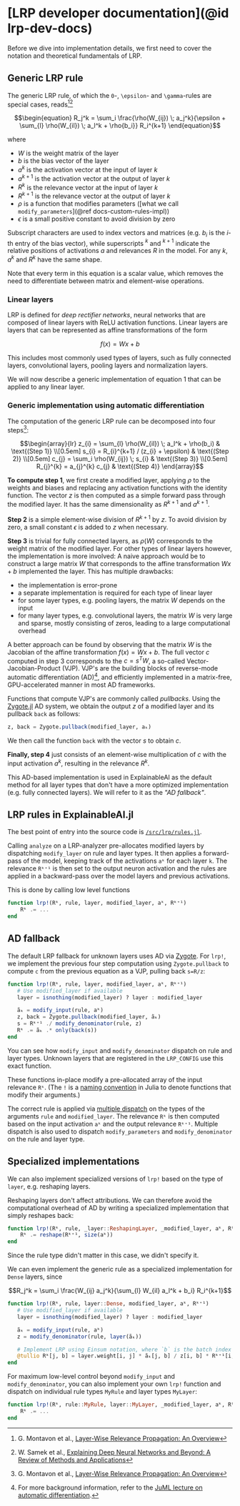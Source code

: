 # [LRP developer documentation](@id lrp-dev-docs)
Before we dive into implementation details, 
we first need to cover the notation and theoretical fundamentals of LRP.

## Generic LRP rule
The generic LRP rule, of which the ``0``-, ``\epsilon``- and ``\gamma``-rules are special cases, reads[^1][^2]

```math
\begin{equation}
R_j^k = \sum_i \frac{\rho(W_{ij}) \; a_j^k}{\epsilon + \sum_{l} \rho(W_{il}) \; a_l^k + \rho{b_i}} R_i^{k+1}
\end{equation}
```

where 
*  $W$ is the weight matrix of the layer
*  $b$ is the bias vector of the layer
*  $a^k$ is the activation vector at the input of layer $k$
*  $a^{k+1}$ is the activation vector at the output of layer $k$
*  $R^k$ is the relevance vector at the input of layer $k$
*  $R^{k+1}$ is the relevance vector at the output of layer $k$
*  $\rho$ is a function that modifies parameters ([what we call `modify_parameters`](@ref docs-custom-rules-impl))
*  $\epsilon$ is a small positive constant to avoid division by zero


Subscript characters are used to index vectors and matrices 
(e.g. $b_i$ is the $i$-th entry of the bias vector), 
while superscripts $^k$ and $^{k+1}$ indicate the relative positions of activations $a$ and relevances $R$ in the model.
For any $k$, $a^k$ and $R^k$ have the same shape. 

Note that every term in this equation is a scalar value,
which removes the need to differentiate between matrix and element-wise operations.

### Linear layers
LRP is defined for *deep rectifier networks*,
neural networks that are composed of linear layers with ReLU activation functions.
Linear layers are layers that can be represented as affine transformations of the form 

```math
\begin{equation}
f(x) = Wx + b
\end{equation}
```

This includes most commonly used types of layers, such as fully connected layers, 
convolutional layers, pooling layers and normalization layers.

We will now describe a generic implementation of equation 1 
that can be applied to any linear layer.

###  Generic implementation using automatic differentiation
The computation of the generic LRP rule can be decomposed into four steps[^1]:
```math
\begin{array}{lr}
z_{i} = \sum_{l} \rho(W_{il}) \; a_l^k + \rho(b_i) & \text{(Step 1)} \\[0.5em]
s_{i} = R_{i}^{k+1} / (z_{i} + \epsilon)           & \text{(Step 2)} \\[0.5em]
c_{j} = \sum_i \rho(W_{ij}) \; s_{i}               & \text{(Step 3)} \\[0.5em]
R_{j}^{k} = a_{j}^{k} c_{j}                        & \text{(Step 4)}
\end{array}
```

**To compute step 1**, we first create a modified layer, 
applying $\rho$ to the weights and biases 
and replacing any activation functions with the identity function.
The vector $z$ is then computed as a simple forward pass through the modified layer.
It has the same dimensionality as $R^{k+1}$ and $a^{k+1}$.

**Step 2** is a simple element-wise division of $R^{k+1}$ by $z$.
To avoid division by zero, a small constant $\epsilon$ is added to $z$ when necessary.

**Step 3** is trivial for fully connected layers, 
as $\rho(W)$ corresponds to the weight matrix of the modified layer.
For other types of linear layers however, the implementation is more involved:
A naive approach would be to construct a large matrix $W$
that corresponds to the affine transformation $Wx+b$ implemented the layer.
This has multiple drawbacks:
- the implementation is error-prone
- a separate implementation is required for each type of linear layer
- for some layer types, e.g. pooling layers, the matrix $W$ depends on the input
- for many layer types, e.g. convolutional layers, 
  the matrix $W$ is very large and sparse, mostly consisting of zeros,
  leading to a large computational overhead

A better approach can be found by observing that the matrix $W$ is the Jacobian
of the affine transformation $f(x) = Wx + b$.
The full vector $c$ computed in step 3 corresponds to the  $c = s^T W$,
a so-called Vector-Jacobian-Product (VJP). 
VJP's are the building blocks of reverse-mode automatic differentiation (AD)[^3],
and efficiently implemented in a matrix-free, GPU-accelerated manner in most AD frameworks.

Functions that compute VJP's are commonly called *pullbacks*.
Using the [Zygote.jl](https://github.com/FluxML/Zygote.jl) AD system,
we obtain the output $z$ of a modified layer and its pullback `back` as follows:
```julia
z, back = Zygote.pullback(modified_layer, aₖ)
```
We then call the function `back` with the vector $s$ to obtain $c$.

**Finally, step 4** just consists of an element-wise multiplication of $c$ 
with the input activation $a^k$, resulting in the relevance $R^k$.

This AD-based implementation is used in ExplainableAI as the default method
for all layer types that don't have a more optimized implementation
(e.g. fully connected layers).
We will refer to it as the *"AD fallback"*.

## LRP rules in ExplainableAI.jl
The best point of entry into the source code is
[`/src/lrp/rules.jl`](https://github.com/adrhill/ExplainableAI.jl/blob/master/src/lrp/rules.jl).

Calling `analyze` on a LRP-analyzer pre-allocates modified layers by dispatching
`modify_layer` on rule and layer types. It then applies a forward-pass of the model,
keeping track of the activations `aᵏ` for each layer `k`.
The relevance `Rᵏ⁺¹` is then set to the output neuron activation and the rules are applied
in a backward-pass over the model layers and previous activations.

This is done by calling low level functions
```julia
function lrp!(Rᵏ, rule, layer, modified_layer, aᵏ, Rᵏ⁺¹)
    Rᵏ .= ...
end
```

## AD fallback
The default LRP fallback for unknown layers uses AD via [Zygote](https://github.com/FluxML/Zygote.jl).
For `lrp!`, we implement the previous four step computation using `Zygote.pullback` to
compute ``c`` from the previous equation as a VJP, pulling back ``s=R/z``:
```julia
function lrp!(Rᵏ, rule, layer, modified_layer, aᵏ, Rᵏ⁺¹)
   # Use modified_layer if available
   layer = isnothing(modified_layer) ? layer : modified_layer

   ãₖ = modify_input(rule, aᵏ)
   z, back = Zygote.pullback(modified_layer, ãₖ)
   s = Rᵏ⁺¹ ./ modify_denominator(rule, z)
   Rᵏ .= ãₖ .* only(back(s))
end
```

You can see how `modify_input` and `modify_denominator` dispatch on rule and layer types.
Unknown layers that are registered in the `LRP_CONFIG` use this exact function.

These functions in-place modify a pre-allocated array of the input relevance `Rᵏ`.
(The `!` is a [naming convention](https://docs.julialang.org/en/v1/manual/style-guide/#bang-convention)
in Julia to denote functions that modify their arguments.)

The correct rule is applied via [multiple dispatch](https://www.youtube.com/watch?v=kc9HwsxE1OY)
on the types of the arguments `rule` and `modified_layer`.
The relevance `Rᵏ` is then computed based on the input activation `aᵏ`
and the output relevance `Rᵏ⁺¹`.
Multiple dispatch is also used to dispatch `modify_parameters` and `modify_denominator`
on the rule and layer type.

## Specialized implementations
We can also implement specialized versions of `lrp!` based on the type of `layer`,
e.g. reshaping layers.

Reshaping layers don't affect attributions. We can therefore avoid the computational
overhead of AD by writing a specialized implementation that simply reshapes back:
```julia
function lrp!(Rᵏ, rule, _layer::ReshapingLayer, _modified_layer, aᵏ, Rᵏ⁺¹)
    Rᵏ .= reshape(Rᵏ⁺¹, size(aᵏ))
end
```

Since the rule type didn't matter in this case, we didn't specify it.

We can even implement the generic rule as a specialized implementation for `Dense` layers, since

```math
R_j^k = \sum_i \frac{W_{ij} a_j^k}{\sum_{l} W_{il} a_l^k + b_i} R_i^{k+1}
```

```julia
function lrp!(Rᵏ, rule, layer::Dense, modified_layer, aᵏ, Rᵏ⁺¹)
   # Use modified_layer if available
   layer = isnothing(modified_layer) ? layer : modified_layer

   ãₖ = modify_input(rule, aᵏ)
   z = modify_denominator(rule, layer(ãₖ))

   # Implement LRP using Einsum notation, where `b` is the batch index
   @tullio Rᵏ[j, b] = layer.weight[i, j] * ãₖ[j, b] / z[i, b] * Rᵏ⁺¹[i, b]
end
```


For maximum low-level control beyond `modify_input` and `modify_denominator`,
you can also implement your own `lrp!` function and dispatch
on individual rule types `MyRule` and layer types `MyLayer`:
```julia
function lrp!(Rᵏ, rule::MyRule, layer::MyLayer, _modified_layer, aᵏ, Rᵏ⁺¹)
    Rᵏ .= ...
end
```

[^1]: G. Montavon et al., [Layer-Wise Relevance Propagation: An Overview](https://link.springer.com/chapter/10.1007/978-3-030-28954-6_10)
[^2]: W. Samek et al., [Explaining Deep Neural Networks and Beyond: A Review of Methods and Applications](https://ieeexplore.ieee.org/document/9369420)
[^3]: For more background information, refer to the [JuML lecture on automatic differentiation](https://adrhill.github.io/julia-ml-course/L6_Automatic_Differentiation/).